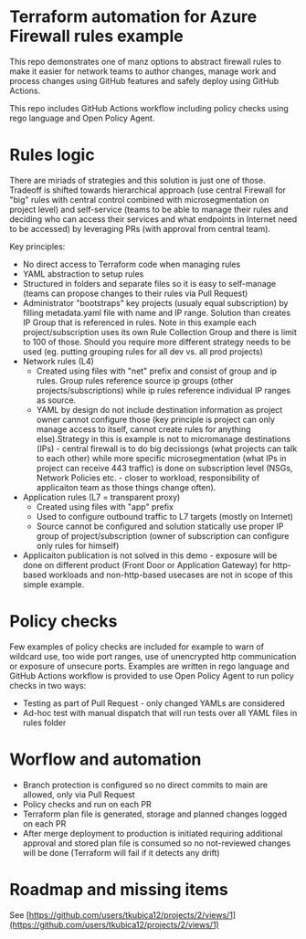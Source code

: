# Terraform automation for Azure Firewall rules example
This repo demonstrates one of manz options to abstract firewall rules to make it easier for network teams to author changes, manage work and process changes using GitHub features and safely deploy using GitHub Actions.

This repo includes GitHub Actions workflow including policy checks using rego language and Open Policy Agent.

# Rules logic
There are miriads of strategies and this solution is just one of those. Tradeoff is shifted towards hierarchical approach (use central Firewall for "big" rules with central control combined with microsegmentation on project level) and self-service (teams to be able to manage their rules and deciding who can access their services and what endpoints in Internet need to be accessed) by leveraging PRs (with approval from central team).

Key principles:
- No direct access to Terraform code when managing rules
- YAML abstraction to setup rules
- Structured in folders and separate files so it is easy to self-manage (teams can propose changes to their rules via Pull Request)
- Administrator "bootstraps" key projects (usualy equal subscription) by filling metadata.yaml file with name and IP range. Solution than creates IP Group that is referenced in rules. Note in this example each project/subscription uses its own Rule Collection Group and there is limit to 100 of those. Should you require more different strategy needs to be used (eg. putting grouping rules for all dev vs. all prod projects)
- Network rules (L4)
  - Created using files with "net" prefix and consist of group and ip rules. Group rules reference source ip groups (other projects/subscriptions) while ip rules reference individual IP ranges as source.
  - YAML by design do not include destination information as project owner cannot configure those (key principle is project can only manage access to itself, cannot create rules for anything else).Strategy in this is example is not to micromanage destinations (IPs) - central firewall is to do big decissiongs (what projects can talk to each other) while more specific microsegmentation (what IPs in project can receive 443 traffic) is done on subscription level (NSGs, Network Policies etc. - closer to workload, responsibility of applicaiton team as those things change often).
- Application rules (L7 = transparent proxy)
  - Created using files with "app" prefix
  - Used to configure outbound traffic to L7 targets (mostly on Internet)
  - Source cannot be configured and solution statically use proper IP group of project/subscription (owner of subscription can configure only rules for himself)
- Applicaiton publication is not solved in this demo - exposure will be done on different product (Front Door or Application Gateway) for http-based workloads and non-http-based usecases are not in scope of this simple example.

# Policy checks
Few examples of policy checks are included for example to warn of wildcard use, too wide port ranges, use of unencrypted http communication or exposure of unsecure ports. Examples are written in rego language and GitHub Actions workflow is provided to use Open Policy Agent to run policy checks in two ways:
- Testing as part of Pull Request - only changed YAMLs are considered
- Ad-hoc test with manual dispatch that will run tests over all YAML files in rules folder

# Worflow and automation
- Branch protection is configured so no direct commits to main are allowed, only via Pull Request
- Policy checks and run on each PR
- Terraform plan file is generated, storage and planned changes logged on each PR
- After merge deployment to production is initiated requiring additional approval and stored plan file is consumed so no not-reviewed changes will be done (Terraform will fail if it detects any drift)

# Roadmap and missing items
See [https://github.com/users/tkubica12/projects/2/views/1](https://github.com/users/tkubica12/projects/2/views/1)
